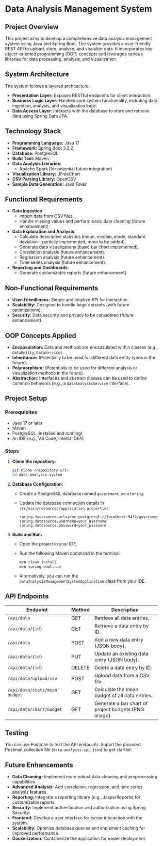 # Data Analysis Management System

## Project Overview

This project aims to develop a comprehensive data analysis management system using Java and Spring Boot. The system provides a user-friendly REST API to upload, store, analyze, and visualize data. It incorporates key object-oriented programming (OOP) concepts and leverages various libraries for data processing, analysis, and visualization.

## System Architecture

The system follows a layered architecture:

*   **Presentation Layer:** Exposes RESTful endpoints for client interaction.
*   **Business Logic Layer:** Handles core system functionality, including data ingestion, analysis, and visualization logic.
*   **Data Access Layer:** Interacts with the database to store and retrieve data using Spring Data JPA.

## Technology Stack

*   **Programming Language:** Java 17
*   **Framework:** Spring Boot 3.2.2
*   **Database:** PostgreSQL
*   **Build Tool:** Maven
*   **Data Analysis Libraries:**
    *   Apache Spark (for potential future integration)
*   **Visualization Library:** JFreeChart
*   **CSV Parsing Library:** OpenCSV
*   **Sample Data Generation:** Java Faker

## Functional Requirements

*   **Data Ingestion:**
    *   Import data from CSV files.
    *   Handle missing values and perform basic data cleaning (future enhancement).
*   **Data Exploration and Analysis:**
    *   Calculate descriptive statistics (mean, median, mode, standard deviation - partially implemented, more to be added).
    *   Generate data visualizations (basic bar chart implemented).
    *   Correlation analysis (future enhancement).
    *   Regression analysis (future enhancement).
    *   Time series analysis (future enhancement).
*   **Reporting and Dashboards:**
    *   Generate customizable reports (future enhancement).

## Non-Functional Requirements

*   **User-friendliness:** Simple and intuitive API for interaction.
*   **Scalability:** Designed to handle large datasets (with future optimizations).
*   **Security:** Data security and privacy to be considered (future enhancement).

## OOP Concepts Applied

*   **Encapsulation:** Data and methods are encapsulated within classes (e.g., `DataEntity`, `DataService`).
*   **Inheritance:** (Potentially to be used for different data entity types in the future).
*   **Polymorphism:** (Potentially to be used for different analysis or visualization methods in the future).
*   **Abstraction:** Interfaces and abstract classes can be used to define common behaviors (e.g., a `DataAnalysisService` interface).

## Project Setup

### Prerequisites

*   Java 17 or later
*   Maven
*   PostgreSQL (installed and running)
*   An IDE (e.g., VS Code, IntelliJ IDEA)

### Steps

1. **Clone the repository:**

    ```bash
    git clone <repository-url>
    cd data-analysis-system
    ```

2. **Database Configuration:**
    *   Create a PostgreSQL database named `government_monitoring`.
    *   Update the database connection details in `src/main/resources/application.properties`:

        ```properties
        spring.datasource.url=jdbc:postgresql://localhost:5432/government_monitoring
        spring.datasource.username=your_username
        spring.datasource.password=your_password
        ```

3. **Build and Run:**
    *   Open the project in your IDE.
    *   Run the following Maven command in the terminal:

        ```bash
        mvn clean install
        mvn spring-boot:run
        ```

    *   Alternatively, you can run the `DataAnalysisManagementSystemApplication` class from your IDE.

## API Endpoints

| Endpoint                     | Method | Description                                          |
| ---------------------------- | ------ | ---------------------------------------------------- |
| `/api/data`                  | GET    | Retrieve all data entries.                           |
| `/api/data/{id}`             | GET    | Retrieve a data entry by ID.                        |
| `/api/data`                  | POST   | Add a new data entry (JSON body).                     |
| `/api/data/{id}`             | PUT    | Update an existing data entry (JSON body).           |
| `/api/data/{id}`             | DELETE | Delete a data entry by ID.                           |
| `/api/data/upload/csv`        | POST   | Upload data from a CSV file.                        |
| `/api/data/stats/mean-budget` | GET    | Calculate the mean budget of all data entries.        |
| `/api/data/chart/budget`     | GET    | Generate a bar chart of project budgets (PNG image). |

## Testing

You can use Postman to test the API endpoints. Import the provided Postman collection file (`data-analysis-api.json`) to get started.

## Future Enhancements

*   **Data Cleaning:** Implement more robust data cleaning and preprocessing capabilities.
*   **Advanced Analysis:** Add correlation, regression, and time series analysis features.
*   **Reporting:** Integrate a reporting library (e.g., JasperReports) for customizable reports.
*   **Security:** Implement authentication and authorization using Spring Security.
*   **Frontend:** Develop a user interface for easier interaction with the system.
*   **Scalability:** Optimize database queries and implement caching for improved performance.
*   **Dockerization:** Containerize the application for easier deployment.
